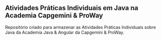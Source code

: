 # <h2>Atividades Práticas Individuais em Java na Academia Capgemini & ProWay </h2>
Repositório criado para armazenar as Atividades Práticas Individuais sobre Java da Academia Java &amp; Angular da Capgemini &amp; ProWay.

